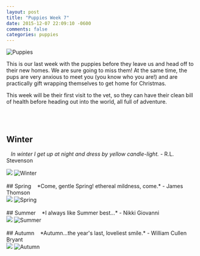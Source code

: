```yaml
---
layout: post
title: "Puppies Week 7"
date: 2015-12-07 22:09:10 -0600
comments: false
categories: puppies
---
```


<div class="post-title-img">
   <img src="/images/puppies-1-circle.png" title="Puppies" alt="Puppies"/>
</div>

This is our last week with the puppies before they leave us and head off to their new homes. We are sure going to miss them! At the same time, the pups are very anxious to meet you (you know who you are!) and are practically gift wrapping themselves to get home for Christmas.

This week will be their first visit to the vet, so they can have their clean bill of health before heading out into the world, all full of adventure.

<br/>
<br/>

## Winter 
&nbsp;&nbsp; *In winter I get up at night and dress by yellow candle-light.* - R.L. Stevenson
<div class="ribbon-container">
   <img src="/images/reserved-ribbon.png" class="ribbon-img"/>
   <img src="/images/2015/pups-week-seven/Winter.jpg" title="Winter" alt="Winter">
</div>

<br/>
## Spring 
&nbsp;&nbsp; *Come, gentle Spring! ethereal mildness, come.* - James Thomson 
<div class="ribbon-container">
   <img src="/images/reserved-ribbon.png" class="ribbon-img"/>
   <img src="/images/2015/pups-week-seven/Spring.jpg" title="Spring" alt="Spring">
</div>


<br/>
## Summer 
&nbsp;&nbsp; *I always like Summer best...* - Nikki Giovanni
<div class="ribbon-container">
   <img src="/images/reserved-ribbon.png" class="ribbon-img"/>
   <img src="/images/2015/pups-week-seven/Summer.jpg" title="Summer" alt="Summer">
</div>


<br/>
## Autumn 
&nbsp;&nbsp; *Autumn...the year's last, loveliest smile.* - William Cullen Bryant
<div class="ribbon-container">
   <img src="/images/reserved-ribbon.png" class="ribbon-img"/>
   <img src="/images/2015/pups-week-seven/Autumn.jpg" title="Autumn" alt="Autumn">
</div>


